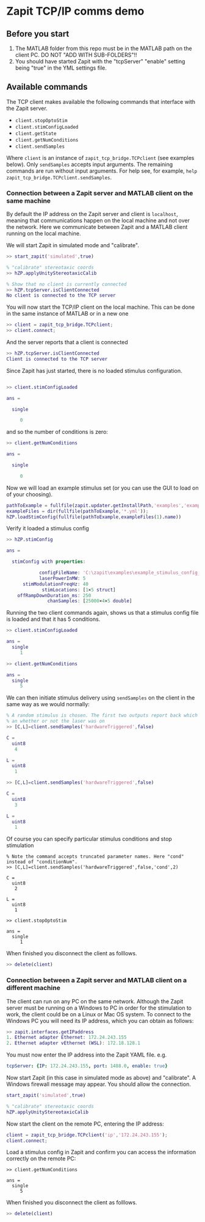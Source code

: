 # Zapit TCP/IP comms demo 

## Before you start
1. The MATLAB folder from this repo must be in the MATLAB path on the client PC. DO NOT "ADD WITH SUB-FOLDERS"!!
2. You should have started Zapit with the "tcpServer" "enable" setting being "true" in the YML settings file.

## Available commands 
The TCP client makes available the following commands that interface with the Zapit server. 

* `client.stopOptoStim`
* `client.stimConfigLoaded`
* `client.getState`
* `client.getNumConditions`
* `client.sendSamples`

Where `client` is an instance of `zapit_tcp_bridge.TCPclient` (see examples below).
Only `sendSamples` accepts input arguments. 
The remaining commands are run without input arguments.
For help see, for example, `help zapit_tcp_bridge.TCPclient.sendSamples`.


### Connection between a Zapit server and MATLAB client on the same machine
By default the IP address on the Zapit server and client is `localhost`, meaning that communications happen on the local machine and not over the network. 
Here we communicate between Zapit and a MATLAB client running on the local machine. 

We will start Zapit in simulated mode and "calibrate".

```matlab
>> start_zapit('simulated',true)

% "calibrate" stereotaxic coords
>> hZP.applyUnityStereotaxicCalib

% Show that no client is currently connected
>> hZP.tcpServer.isClientConnected
No client is connected to the TCP server
```


You will now start the TCP/IP client on the local machine. 
This can be done in the same instance of MATLAB or in a new one

```matlab
>> client = zapit_tcp_bridge.TCPclient;
>> client.connect;
```

And the server reports that a client is connected
```matlab
>> hZP.tcpServer.isClientConnected
Client is connected to the TCP server
```

Since Zapit has just started, there is no loaded stimulus configuration. 

```matlab

>> client.stimConfigLoaded

ans =

  single

     0
```

and so the number of conditions is zero:
```matlab
>> client.getNumConditions

ans =

  single

     0
```


Now we will load an example stimulus set (or you can use the GUI to load on of your choosing).
```matlab
pathToExample = fullfile(zapit.updater.getInstallPath,'examples','example_stimulus_config_files');
exampleFiles = dir(fullfile(pathToExample,'*.yml'));
hZP.loadStimConfig(fullfile(pathToExample,exampleFiles(1).name))
```

Verify it loaded a stimulus config
```matlab
>> hZP.stimConfig

ans = 

  stimConfig with properties:

            configFileName: 'C:\zapit\examples\example_stimulus_config_files\uniAndBilateral_5_conditions.yml'
            laserPowerInMW: 5
      stimModulationFreqHz: 40
             stimLocations: [1×5 struct]
    offRampDownDuration_ms: 250
               chanSamples: [25000×4×5 double]
```

Running the two client commands again, shows us that a stimulus config file is loaded and that it has 5 conditions.

```matlab
>> client.stimConfigLoaded

ans =
  single
     1

>> client.getNumConditions

ans =
  single
     5
```


We can then initiate stimulus delivery using `sendSamples` on the client in the same way
as we would normally:
```matlab
% A random stimulus is chosen. The first two outputs report back which stimulus was presented
% an whether or not the laser was on
>> [C,L]=client.sendSamples('hardwareTriggered',false)

C =
  uint8
   4

L =
  uint8
   1

>> [C,L]=client.sendSamples('hardwareTriggered',false)

C =
  uint8
   3

L =
  uint8
   1

```

Of course you can specify particular stimulus conditions and stop stimulation
```
% Note the command accepts truncated parameter names. Here "cond" instead of "conditionNum".
>> [C,L]=client.sendSamples('hardwareTriggered',false,'cond',2)

C =
  uint8
   2

L =
  uint8
   1

>> client.stopOptoStim

ans =
  single
     1
```

When finished you disconnect the client as folllows.
```matlab
>> delete(client)
```


### Connection between a Zapit server and MATLAB client on a different machine
The client can run on any PC on the same network. 
Although the Zapit server must be running on a Windows to PC in order for the stimulation to work, the client could be on a Linux or Mac OS system. 
To connect to the Windows PC you will need its IP address, which you can obtain as follows:

```matlab
>> zapit.interfaces.getIPaddress
1. Ethernet adapter Ethernet: 172.24.243.155
2. Ethernet adapter vEthernet (WSL): 172.18.128.1
```

You must now enter the IP address into the Zapit YAML file. e.g.

```yaml
tcpServer: {IP: 172.24.243.155, port: 1488.0, enable: true}
```

Now start Zapit (in this case in simulated mode as above) and "calibrate".
A Windows firewall message may appear. 
You should allow the connection.

```matlab
start_zapit('simulated',true)

% "calibrate" stereotaxic coords
hZP.applyUnityStereotaxicCalib
```

Now start the client on the remote PC, entering the IP address:

```matlab
client = zapit_tcp_bridge.TCPclient('ip','172.24.243.155');
client.connect;
```

Load a stimulus config in Zapit and confirm you can access the information correctly on the remote PC:
```
>> client.getNumConditions

ans =
  single
     5
```


When finished you disconnect the client as folllows.
```matlab
>> delete(client)
```


